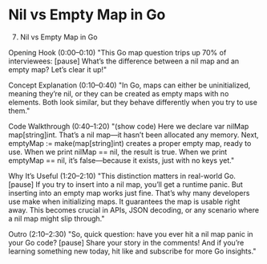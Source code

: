 # Nil vs Empty Map in Go

7. Nil vs Empty Map in Go

Opening Hook (0:00–0:10)
"This Go map question trips up 70% of interviewees: [pause] What’s the difference between a nil map and an empty map? Let’s clear it up!"

Concept Explanation (0:10–0:40)
"In Go, maps can either be uninitialized, meaning they’re nil, or they can be created as empty maps with no elements. Both look similar, but they behave differently when you try to use them."

Code Walkthrough (0:40–1:20)
"(show code)
Here we declare var nilMap map[string]int. That’s a nil map—it hasn’t been allocated any memory.
Next, emptyMap := make(map[string]int) creates a proper empty map, ready to use.
When we print nilMap == nil, the result is true.
When we print emptyMap == nil, it’s false—because it exists, just with no keys yet."

Why It’s Useful (1:20–2:10)
"This distinction matters in real-world Go. [pause] If you try to insert into a nil map, you’ll get a runtime panic. But inserting into an empty map works just fine. That’s why many developers use make when initializing maps. It guarantees the map is usable right away. This becomes crucial in APIs, JSON decoding, or any scenario where a nil map might slip through."

Outro (2:10–2:30)
"So, quick question: have you ever hit a nil map panic in your Go code? [pause] Share your story in the comments! And if you’re learning something new today, hit like and subscribe for more Go insights."